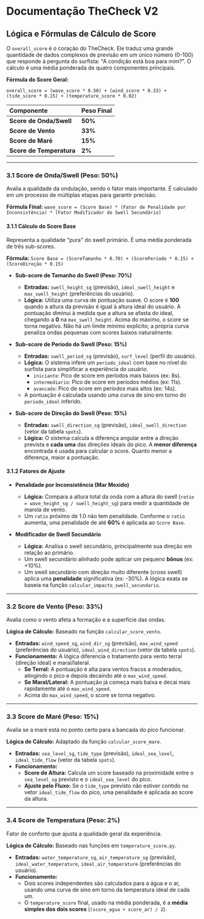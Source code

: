 # Documentação TheCheck V2

## Lógica e Fórmulas de Cálculo de Score

O `overall_score` é o coração do TheCheck. Ele traduz uma grande quantidade de dados complexos de previsão em um único número (0-100) que responde à pergunta do surfista: "A condição está boa para mim?". O cálculo é uma média ponderada de quatro componentes principais.

**Fórmula do Score Geral:**

`overall_score = (wave_score * 0.50) + (wind_score * 0.33) + (tide_score * 0.15) + (temperature_score * 0.02)`

| Componente | Peso Final |
| :--- | :--- |
| **Score de Onda/Swell** | **50%** |
| **Score de Vento** | **33%** |
| **Score de Maré** | **15%** |
| **Score de Temperatura** | **2%** |

---

### 3.1 Score de Onda/Swell (Peso: 50%)

Avalia a qualidade da ondulação, sendo o fator mais importante. É calculado em um processo de múltiplas etapas para garantir precisão.

**Fórmula Final:** `wave_score = (Score Base) * (Fator de Penalidade por Inconsistência) * (Fator Modificador de Swell Secundário)`

#### 3.1.1 Cálculo do Score Base

Representa a qualidade "pura" do swell primário. É uma média ponderada de três sub-scores.

**Fórmula:** `Score Base = (ScoreTamanho * 0.70) + (ScorePeríodo * 0.15) + (ScoreDireção * 0.15)`

* **Sub-score de Tamanho do Swell (Peso: 70%)**
    * **Entradas:** `swell_height_sg` (previsão), `ideal_swell_height` e `max_swell_height` (preferências do usuário).
    * **Lógica:** Utiliza uma curva de pontuação suave. O score é **100** quando a altura da previsão é igual à altura ideal do usuário. A pontuação diminui à medida que a altura se afasta do ideal, chegando a **0** na `max_swell_height`. Acima do máximo, o score se torna negativo. Não há um limite mínimo explícito; a própria curva penaliza ondas pequenas com scores baixos naturalmente.

* **Sub-score de Período do Swell (Peso: 15%)**
    * **Entradas:** `swell_period_sg` (previsão), `surf_level` (perfil do usuário).
    * **Lógica:** O sistema infere um `periodo_ideal` com base no nível do surfista para simplificar a experiência do usuário.
        * `iniciante`: Pico de score em períodos mais baixos (ex: 8s).
        * `intermediario`: Pico de score em períodos médios (ex: 11s).
        * `avancado`: Pico de score em períodos mais altos (ex: 14s).
    * A pontuação é calculada usando uma curva de sino em torno do `periodo_ideal` inferido.

* **Sub-score de Direção do Swell (Peso: 15%)**
    * **Entradas:** `swell_direction_sg` (previsão), `ideal_swell_direction` (vetor da tabela `spots`).
    * **Lógica:** O sistema calcula a diferença angular entre a direção prevista e **cada uma** das direções ideais do pico. A **menor diferença** encontrada é usada para calcular o score. Quanto menor a diferença, maior a pontuação.

#### 3.1.2 Fatores de Ajuste

* **Penalidade por Inconsistência (Mar Mexido)**
    * **Lógica:** Compara a altura total da onda com a altura do swell (`ratio = wave_height_sg / swell_height_sg`) para medir a quantidade de marola de vento.
    * Um `ratio` próximo de 1.0 não tem penalidade. Conforme o `ratio` aumenta, uma penalidade de até **60%** é aplicada ao `Score Base`.

* **Modificador de Swell Secundário**
    * **Lógica:** Analisa o swell secundário, principalmente sua direção em relação ao primário.
    * Um swell secundário alinhado pode aplicar um pequeno **bônus** (ex: +10%).
    * Um swell secundário com direção muito diferente (cross swell) aplica uma **penalidade** significativa (ex: -30%). A lógica exata se baseia na função `calcular_impacto_swell_secundario`.

---

### 3.2 Score de Vento (Peso: 33%)

Avalia como o vento afeta a formação e a superfície das ondas.

**Lógica de Cálculo:**
Baseado na função `calcular_score_vento`.
* **Entradas:** `wind_speed_sg`, `wind_dir_sg` (previsão), `max_wind_speed` (preferências do usuário), `ideal_wind_direction` (vetor da tabela `spots`).
* **Funcionamento:** A lógica diferencia o tratamento para vento terral (direção ideal) e maral/lateral.
    * **Se Terral:** A pontuação é alta para ventos fracos a moderados, atingindo o pico e depois decaindo até o `max_wind_speed`.
    * **Se Maral/Lateral:** A pontuação já começa mais baixa e decai mais rapidamente até o `max_wind_speed`.
    * Acima do `max_wind_speed`, o score se torna negativo.

---

### 3.3 Score de Maré (Peso: 15%)

Avalia se a maré está no ponto certo para a bancada do pico funcionar.

**Lógica de Cálculo:**
Adaptado da função `calcular_score_mare`.
* **Entradas:** `sea_level_sg`, `tide_type` (previsão), `ideal_sea_level`, `ideal_tide_flow` (vetor da tabela `spots`).
* **Funcionamento:**
    * **Score de Altura:** Calcula um score baseado na proximidade entre o `sea_level_sg` previsto e o `ideal_sea_level` do pico.
    * **Ajuste pelo Fluxo:** Se o `tide_type` previsto não estiver contido no vetor `ideal_tide_flow` do pico, uma penalidade é aplicada ao score da altura.

---

### 3.4 Score de Temperatura (Peso: 2%)

Fator de conforto que ajusta a qualidade geral da experiência.

**Lógica de Cálculo:**
Baseado nas funções em `temperature_score.py`.
* **Entradas:** `water_temperature_sg`, `air_temperature_sg` (previsão), `ideal_water_temperature`, `ideal_air_temperature` (preferências do usuário).
* **Funcionamento:**
    * Dois scores independentes são calculados para a água e o ar, usando uma curva de sino em torno da temperatura ideal de cada um.
    * O `temperature_score` final, usado na média ponderada, é a **média simples dos dois scores** (`(score_agua + score_ar) / 2`).